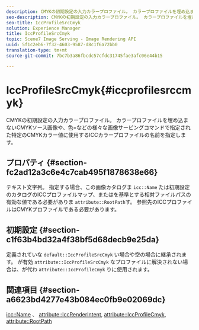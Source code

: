```yaml
---
description: CMYKの初期設定の入力カラープロファイル。 カラープロファイルを埋め込まないCMYKソース画像や、色=などの様々な画像サービングコマンドで指定された特定のCMYKカラー値に使用するICCカラープロファイルの名前を指定します。
seo-description: CMYKの初期設定の入力カラープロファイル。 カラープロファイルを埋め込まないCMYKソース画像や、色=などの様々な画像サービングコマンドで指定された特定のCMYKカラー値に使用するICCカラープロファイルの名前を指定します。
seo-title: IccProfileSrcCmyk
solution: Experience Manager
title: IccProfileSrcCmyk
topic: Scene7 Image Serving - Image Rendering API
uuid: 5f1c2eb6-7f32-4603-9587-d8c1f6a72bb0
translation-type: tm+mt
source-git-commit: 7bc7b3a86fbcdc57cfdc31745fae3afc06e44b15

---
```



# IccProfileSrcCmyk{#iccprofilesrccmyk}

CMYKの初期設定の入力カラープロファイル。 カラープロファイルを埋め込まないCMYKソース画像や、色=などの様々な画像サービングコマンドで指定された特定のCMYKカラー値に使用するICCカラープロファイルの名前を指定します。

## プロパティ {#section-fc2ad12a3c6e4c7cab495f1878638e66}

テキスト文字列。 指定する場合、この画像カタログま `icc::Name` たは初期設定のカタログのICCプロファイルマップ、またはを基準とする相対ファイルパスの有効な値である必要がありま `attribute::RootPath`す。 参照先のICCプロファイルはCMYKプロファイルである必要があります。

## 初期設定 {#section-c1f63b4bd32a4f38bf5d68decb9e25da}

定義されていな `default::IccProfileSrcCmyk` い場合や空の場合に継承されます。 が有効 `attribute::IccProfileSrcCmyk` なプロファイルに解決されない場合は、が代わ `attribute::IccProfileCmyk` りに使用されます。

## 関連項目 {#section-a6623bd4277e43b084ec0fb9e02069dc}

[icc::Name](../../../../../is-api/image-catalog/image-serving-api-ref/c-image-catalog-reference/c-icc-profile-map-reference/r-name-icc.md#reference-9e7d3c8e35434981a3dfac66b8946cbe) 、 [attribute::IccRenderIntent](../../../../../is-api/image-catalog/image-serving-api-ref/c-image-catalog-reference/c-attributes-reference/r-iccrenderintent.md#reference-012f207f28bd4406a5368d23ed95a51f), [attribute::IccProfileCmyk](../../../../../is-api/image-catalog/image-serving-api-ref/c-image-catalog-reference/c-attributes-reference/r-iccprofilecmyk.md#reference-db89f9dac33e447cadb359ec1ba27ee0), [attribute::RootPath](../../../../../is-api/image-catalog/image-serving-api-ref/c-image-catalog-reference/c-attributes-reference/r-rootpath.md#reference-17d57e5967be403b8408fa7214017494)
